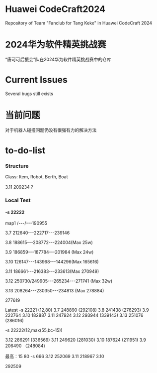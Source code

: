 # Huawei CodeCraft2024
Repository of Team "Fanclub for Tang Keke" in Huawei CodeCraft 2024
# 2024华为软件精英挑战赛
“唐可可后援会”队在2024华为软件精英挑战赛中的仓库

# Current Issues
Several bugs still exists
# 当前问题
对于机器人碰撞问题仍没有很强有力的解决方法
# to-do-list
### Structure

Class: Item, Robot, Berth, Boat

3.11 209234？
### Local Test
#### -s 22222
map1   /---/---190955

3.7 212640---222717---239146

3.8 188615---208772---224004(Max 25w)

3.9 186859---187784---201984 (Max 24w)

3.10 126147---143968---144296(Max 165616)

3.11 186661---216383---233613(Max 270949)

3.12 250730/249905---265234---271741 (Max 32w)

3.13 208264---230350---234813 (Max 278884)

277619


Latest -s 22221 (12,80)
3.7 248890 (292108)
3.8 241438 (276293)
3.9 222764 
3.10 182887 
3.11 247924 
3.12 293944 (339143)
3.13 251076 (286016)

-s 22222(12,max(55,bc-15))

3.12 286291 (336569)
3.11 249620 (281030)
3.10 187624 (211951)
3.9 206490 （248084）

最高：15 80
-s 666
3.12 252069
3.11 218967
3.10 

292509
